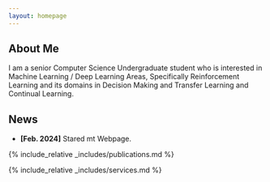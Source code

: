 ```yaml
---
layout: homepage
---
```


## About Me

I am a senior Computer Science Undergraduate student who is interested in Machine Learning / Deep Learning Areas, Specifically Reinforcement Learning and its domains in Decision Making and Transfer Learning and Continual Learning.

## News

- **[Feb. 2024]** Stared mt Webpage.

{% include_relative _includes/publications.md %}

{% include_relative _includes/services.md %}
